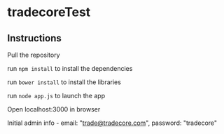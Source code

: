 # tradecoreTest

## Instructions

Pull the repository

run `npm install` to install the dependencies

run `bower install` to install the libraries

run `node app.js` to launch the app

Open localhost:3000 in browser

Initial admin info - email: "trade@tradecore.com", password: "tradecore"